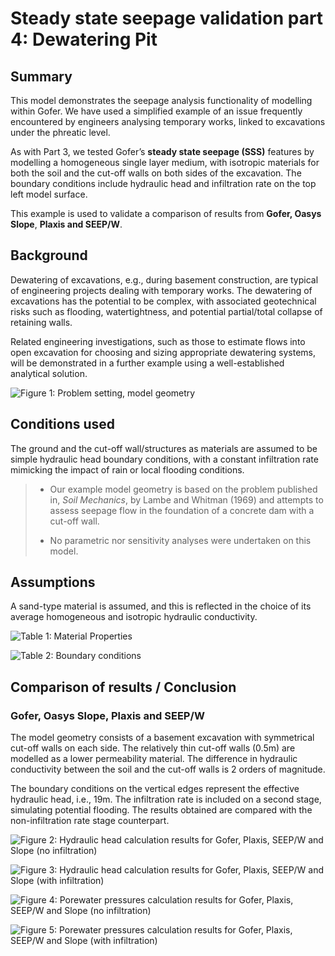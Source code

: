 # Steady state seepage validation part 4: Dewatering Pit 

## Summary

This model demonstrates the seepage analysis functionality of modelling within Gofer. We have used a simplified example of an issue frequently encountered by engineers analysing temporary works, linked to excavations under the phreatic level.

As with Part 3, we tested Gofer’s **steady state seepage (SSS)** features by modelling a homogeneous single layer medium, with isotropic materials for both the soil and the cut-off walls on both sides of the excavation. The boundary conditions include hydraulic head and infiltration rate on the top left model surface. 

This example is used to validate a comparison of results from **Gofer, Oasys Slope**, **Plaxis and SEEP/W**. 

## Background

Dewatering of excavations, e.g., during basement construction, are typical of engineering projects dealing with temporary works. The dewatering of excavations has the potential to be complex, with associated geotechnical risks such as flooding, watertightness, and potential partial/total collapse of retaining walls. 

Related engineering investigations, such as those to estimate flows into open excavation for choosing and sizing appropriate dewatering systems, will be demonstrated in a further example using a well-established analytical solution.

![Figure 1: Problem setting, model geometry](https://b2c-templates-arup.s3-eu-west-1.amazonaws.com/gofer/validationImages/sss4-problem-setting.png)

## Conditions used

The ground and the cut-off wall/structures as materials are assumed to be simple hydraulic head boundary conditions, with a constant infiltration rate mimicking the impact of rain or local flooding conditions.
>
> - Our example model geometry is based on the problem published in, *Soil Mechanics*, by Lambe and Whitman (1969) and attempts to assess seepage flow in the foundation of a concrete dam with a cut-off wall. 
>
> - No parametric nor sensitivity analyses were undertaken on this model.

## Assumptions

 A sand-type material is assumed, and this is reflected in the choice of its average homogeneous and isotropic hydraulic conductivity.

 ![Table 1: Material Properties](https://b2c-templates-arup.s3-eu-west-1.amazonaws.com/gofer/validationImages/Case-study-SSS4-T1-Material-properties.png)

![Table 2: Boundary conditions](https://b2c-templates-arup.s3-eu-west-1.amazonaws.com/gofer/validationImages/Case-study-SSS4-T2-Boundary-conditions.png)

## Comparison of results / Conclusion

### Gofer, Oasys Slope, Plaxis and SEEP/W

The model geometry consists of a basement excavation with symmetrical cut-off walls on each side. The relatively thin cut-off walls (0.5m) are modelled as a lower permeability material. The difference in hydraulic conductivity between the soil and the cut-off walls is 2 orders of magnitude.

The boundary conditions on the vertical edges represent the effective hydraulic head, i.e., 19m. The infiltration rate is included on a second stage, simulating potential flooding. The results obtained are compared with the non-infiltration rate stage counterpart.

![Figure 2: Hydraulic head calculation results for Gofer, Plaxis, SEEP/W and Slope (no infiltration)](https://b2c-templates-arup.s3-eu-west-1.amazonaws.com/gofer/validationImages/Case-study-SSS4-F2-Hydraulic-Head-No-Infiltration.png)

![Figure 3: Hydraulic head calculation results for Gofer, Plaxis, SEEP/W and Slope (with infiltration)](https://b2c-templates-arup.s3-eu-west-1.amazonaws.com/gofer/validationImages/Case-study-SSS4-F3-Hydraulic-Head-Infiltration.png)

![Figure 4: Porewater pressures calculation results for Gofer, Plaxis, SEEP/W and Slope (no infiltration)](https://b2c-templates-arup.s3-eu-west-1.amazonaws.com/gofer/validationImages/Case-study-SSS4-F4-Porewater-Pressures-No-Infiltration.png)

![Figure 5: Porewater pressures calculation results for Gofer, Plaxis, SEEP/W and Slope (with infiltration)](https://b2c-templates-arup.s3-eu-west-1.amazonaws.com/gofer/validationImages/Case-study-SSS4-F5-Porewater-Pressures-Infiltration.png)
